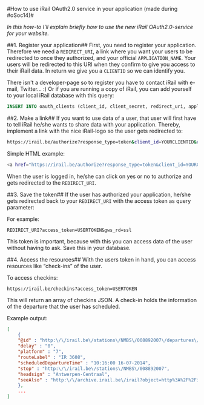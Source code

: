 	 	 	
#How to use iRail OAuth2.0 service in your application (made during #oSoc14)#

*In this how-to I'll explain briefly how to use the new iRail OAuth2.0-service for your website.*

##1. Register your application##
First, you need to register your application. Therefore we need a ```REDIRECT_URI```, a link where you want your users to be redirected to once they authorized, and your official ```APPLICATION_NAME```. Your users will be redirected to this URI when they confirm to give you access to their iRail data. 
In return we give you a ```CLIENTID``` so we can identify you.

There isn't a developer-page so to register you have to contact iRail with e-mail, Twitter... :)
Or if you are running a copy of iRail, you can add yourself to your local iRail database with this query:

```sql
INSERT INTO oauth_clients (client_id, client_secret, redirect_uri, application_name) VALUES ("testclient", "testpass", "http://fake/", "testapplication");
```

##2. Make a link##
If you want to use data of a user, that user will first have to tell iRail he/she wants to share data with your application. 
Thereby, implement a link with the nice iRail-logo so the user gets redirected to:
```bash
https://irail.be/authorize?response_type=token&client_id=YOURCLIENTID&redirect_uri=YOURREDIRECT_URI&state=xyz
```

Simple HTML example:

```bash
<a href="https://irail.be/authorize?response_type=token&client_id=YOURCLIENTID&redirect_uri=YOURREDIRECT_URI&state=xyz">Link iRail</a>
```

When the user is logged in, he/she can click on yes or no to authorize and gets redirected to the ```REDIRECT_URI```. 


##3. Save the token##
If the user has authorized your application, he/she gets redirected back to your ```REDIRECT_URI``` with the access token as query parameter:

For example:

```
REDIRECT_URI?access_token=USERTOKEN&gws_rd=ssl
```

This token is important, because with this you can access data of the user without having to ask. Save this in your database.


##4. Access the resources##
With the users token in hand, you can access resources like “check-ins” of the user.

To access checkins:

```
https://irail.be/checkins?access_token=USERTOKEN
```

This will return an array of checkins JSON. 
A check-in holds the information of the departure that the user has scheduled.

Example output:

```json
[
	{
	"@id" : "http:\/\/irail.be\/stations\/NMBS\/008892007\/departures\/2014071610167a28fedbe2e337a68a83c4c050d6c795",
	"delay" : "0",
	"platform" : "7",
	"routeLabel" : "IR 3608",
	"scheduledDepartureTime" : "10:16:00 16-07-2014",
	"stop" : "http:\/\/irail.be\/stations\/NMBS\/008892007",
	"headsign" : "Antwerpen-Centraal",
	"seeAlso" : "http:\/\/archive.irail.be\/irail?object=http%3A%2F%2Firail.be%2Fstations%2FNMBS%2F008892007%2Fdepartures%2F2014071610167a28fedbe2e337a68a83c4c050d6c795"
	}, 
	...
]
```




